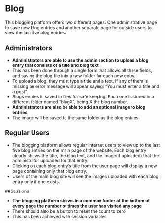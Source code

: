 # Blog
This blogging platform offers two different pages. One administrative page to save new blog entries and another separate page for outside users to view the last five blog entries.

## Administrators

* **Administrators are able to use the admin section to upload a blog entry that consists of a title and blog text.**
 * This has been done through a single form that allows all these fields, and saving the blog file into a new folder for each new entry.
 * To upload a blog, they must type a title and a text. If any of them is missing an error message will appear saying: “You must enter a title and a post”.
 * Blogs entries is saved in files for safe keeping. Each one is stored in a different folder named “blogX”, being X  the blog number.
* **Administrators are also be able to add an optional image to blog entries**
 * The image will be saved  to the same folder as the blog entries

## Regular Users
* The blogging platform allows regular internet users to view up to the last five blog entries on the main page of the website. Each blog entry clearly shows the title, the blog text, and the image(if uploaded) that the administrator uploaded for that entry.
* Clicking on each blog entry’s title from the user page will display a new page containing only that blog entry.
* Users of the main blog site will see the images uploaded with each blog entry only if one exists.

##Sessions 
* **The blogging platform shows in a common footer at the bottom of every page the number of times the user has visited any page**
 * There should also be a button to reset the count to zero
 * This has been achieved with session variables

